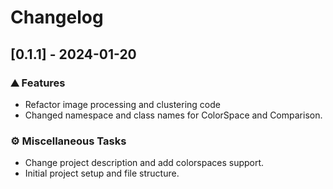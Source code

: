 # Changelog

## [0.1.1] - 2024-01-20

### <!-- 0 -->⛰️  Features

- Refactor image processing and clustering code
- Changed namespace and class names for ColorSpace and Comparison.

### <!-- 7 -->⚙️ Miscellaneous Tasks

- Change project description and add colorspaces support.
- Initial project setup and file structure.

<!-- BRESILLA -->

